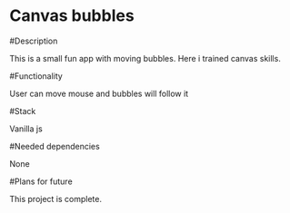 # Canvas bubbles

#Description

This is a small fun app with moving bubbles.
Here i trained canvas skills.

#Functionality

User can move mouse and bubbles will follow it

#Stack

Vanilla js

#Needed dependencies

None

#Plans for future

This project is complete.


